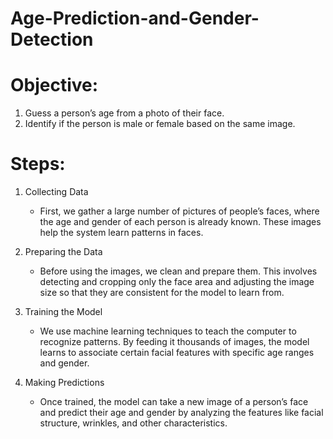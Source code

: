 # Age-Prediction-and-Gender-Detection

# Objective:
1. Guess a person’s age from a photo of their face.
2. Identify if the person is male or female based on the same image.

# Steps:

1. Collecting Data
   - First, we gather a large number of pictures of people’s faces, where the age and gender of each person is already known. These images help the system learn patterns in faces.

2. Preparing the Data
   - Before using the images, we clean and prepare them. This involves detecting and cropping only the face area and adjusting the image size so that they are consistent for the model to learn from.

3. Training the Model
   - We use machine learning techniques to teach the computer to recognize patterns. By feeding it thousands of images, the model learns to associate certain facial features with specific age ranges and gender.

4. Making Predictions
   - Once trained, the model can take a new image of a person’s face and predict their age and gender by analyzing the features like facial structure, wrinkles, and other characteristics.

